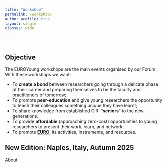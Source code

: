 ```yaml
---
title: "Workshop"
permalink: /workshop/
author_profile: true
layout: single
classes: wide
---
```

<br style="line-height: 1em;">

## Objective

The EUROYoung workshops are the main events organised by our Forum.
With these workshops we want:

* To __create a bond__ between researchers going through a delicate phase of their career and preparing themselves to be the faculty and practitioners of tomorrow;
* To promote __peer-education__ and give young researchers the opportunity to teach their colleagues something unique they have learnt;
* To share knowledge from established O.R. &ldquo;__seniors__&rdquo; to the new generations.
* To provide __affordable__ (approaching zero-cost) opportunities to young researchers to present their work, learn, and network.
* To promote [__EURO__](https://www.euro-online.org/), its activities, instruments, and resources.


## New Edition: Naples, Italy, Autumn 2025  

About.
